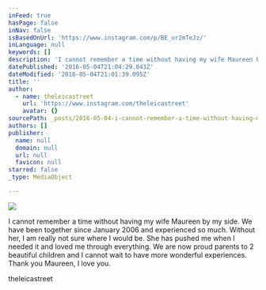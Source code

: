 ```yaml
---
inFeed: true
hasPage: false
inNav: false
isBasedOnUrl: 'https://www.instagram.com/p/BE_ur2mTeJz/'
inLanguage: null
keywords: []
description: 'I cannot remember a time without having my wife Maureen by my side. We have been together since January 2006 and experienced so much. Without her, I am really not sure where I would be. She has pushed me when I needed it and loved me through everything. We are now proud parents to 2 beautiful children and I cannot wait to have more wonderful experiences. Thank you Maureen, I love you.'
datePublished: '2016-05-04T21:04:29.843Z'
dateModified: '2016-05-04T21:01:39.095Z'
title: ''
author:
  - name: theleicastreet
    url: 'https://www.instagram.com/theleicastreet'
    avatar: {}
sourcePath: _posts/2016-05-04-i-cannot-remember-a-time-without-having-my-wife-maureen-by-m.md
authors: []
publisher:
  name: null
  domain: null
  url: null
  favicon: null
starred: false
_type: MediaObject

---
```

![](https://imgflo.herokuapp.com/graph/vahj1ThiexotieMo/66a3acc466de4dcfcf60b4954d43e259/passthrough.jpg?height=424&input=https%3A%2F%2Fs3-us-west-2.amazonaws.com%2Fthe-grid-img%2Fp%2F44271d620bd8b7546c02c23ec391674a062bce54.jpg&width=640)

I cannot remember a time without having my wife Maureen by my side. We have been together since January 2006 and experienced so much. Without her, I am really not sure where I would be. She has pushed me when I needed it and loved me through everything. We are now proud parents to 2 beautiful children and I cannot wait to have more wonderful experiences. Thank you Maureen, I love you.

theleicastreet